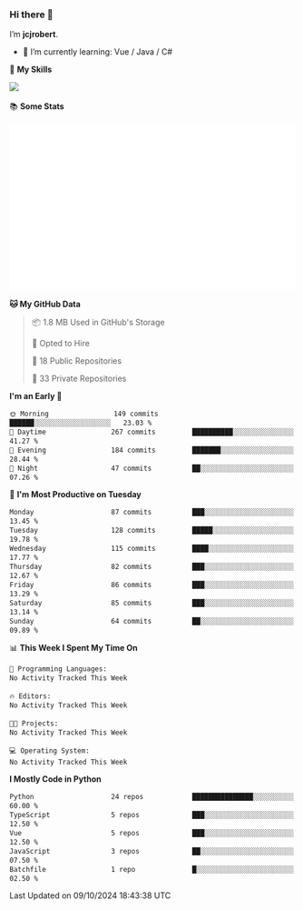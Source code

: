 ### Hi there 👋

I’m **jcjrobert**.

- 🌱 I’m currently learning: Vue / Java / C#

🌟 **My Skills**

![](https://img.shields.io/badge/-Python-3e74a2?style=flat-square&logo=Python&logoColor=fff)

📚 **Some Stats**

![](https://github.com/jcjrobert/github-stats/blob/master/generated/overview.svg)

<!--START_SECTION:waka-->
**🐱 My GitHub Data** 

> 📦 1.8 MB Used in GitHub's Storage 
 > 
> 💼 Opted to Hire
 > 
> 📜 18 Public Repositories 
 > 
> 🔑 33 Private Repositories 
 > 
**I'm an Early 🐤** 

```text
🌞 Morning                149 commits         ██████░░░░░░░░░░░░░░░░░░░   23.03 % 
🌆 Daytime                267 commits         ██████████░░░░░░░░░░░░░░░   41.27 % 
🌃 Evening                184 commits         ███████░░░░░░░░░░░░░░░░░░   28.44 % 
🌙 Night                  47 commits          ██░░░░░░░░░░░░░░░░░░░░░░░   07.26 % 
```
📅 **I'm Most Productive on Tuesday** 

```text
Monday                   87 commits          ███░░░░░░░░░░░░░░░░░░░░░░   13.45 % 
Tuesday                  128 commits         █████░░░░░░░░░░░░░░░░░░░░   19.78 % 
Wednesday                115 commits         ████░░░░░░░░░░░░░░░░░░░░░   17.77 % 
Thursday                 82 commits          ███░░░░░░░░░░░░░░░░░░░░░░   12.67 % 
Friday                   86 commits          ███░░░░░░░░░░░░░░░░░░░░░░   13.29 % 
Saturday                 85 commits          ███░░░░░░░░░░░░░░░░░░░░░░   13.14 % 
Sunday                   64 commits          ██░░░░░░░░░░░░░░░░░░░░░░░   09.89 % 
```


📊 **This Week I Spent My Time On** 

```text
💬 Programming Languages: 
No Activity Tracked This Week

🔥 Editors: 
No Activity Tracked This Week

🐱‍💻 Projects: 
No Activity Tracked This Week

💻 Operating System: 
No Activity Tracked This Week
```

**I Mostly Code in Python** 

```text
Python                   24 repos            ███████████████░░░░░░░░░░   60.00 % 
TypeScript               5 repos             ███░░░░░░░░░░░░░░░░░░░░░░   12.50 % 
Vue                      5 repos             ███░░░░░░░░░░░░░░░░░░░░░░   12.50 % 
JavaScript               3 repos             ██░░░░░░░░░░░░░░░░░░░░░░░   07.50 % 
Batchfile                1 repo              █░░░░░░░░░░░░░░░░░░░░░░░░   02.50 % 
```




 Last Updated on 09/10/2024 18:43:38 UTC
<!--END_SECTION:waka-->
